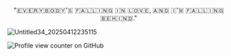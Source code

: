 <p align="center">
  "🇪‌🇻‌🇪‌🇷‌🇾‌🇧‌🇴‌🇩‌🇾‌'🇸‌ 🇫‌🇦‌🇱‌🇱‌🇮‌🇳‌🇬‌ 🇮‌🇳‌ 🇱‌🇴‌🇻‌🇪‌, 🇦‌🇳‌🇩‌ 🇮‌'🇲‌ 🇫‌🇦‌🇱‌🇱‌🇮‌🇳‌🇬‌ 🇧‌🇪‌🇭‌🇮‌🇳‌🇩‌."

![Untitled34_20250412235115](https://github.com/user-attachments/assets/c2ec865e-4b4f-4d2d-8e13-969dfa34d556)

![Profile view counter on GitHub](https://komarev.com/ghpvc/?username=pikopikohammer)


